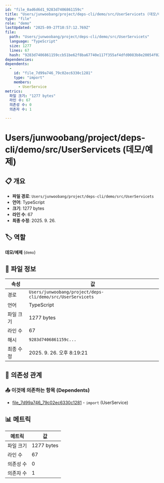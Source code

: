 ```yaml
---
id: "file_0ad6d6d1_9283d7406861159c"
title: "Users/junwoobang/project/deps-cli/demo/src/UserServicets (데모/예제)"
type: "file"
role: "demo"
lastUpdated: "2025-09-27T10:57:12.769Z"
file:
  path: "Users/junwoobang/project/deps-cli/demo/src/UserServicets"
  language: "TypeScript"
  size: 1277
  lines: 67
  hash: "9283d7406861159ccb51be62f8ba67740e117f355af4dfd0083b8e20054f0209"
dependencies:
dependents:
  -
    id: "file_7d99a746_79c02ec6330c1281"
    type: "import"
    members:
      - UserService
metrics:
  파일 크기: "1277 bytes"
  라인 수: 67
  의존성 수: 0
  의존자 수: 1

---
```


# Users/junwoobang/project/deps-cli/demo/src/UserServicets (데모/예제)

## 📋 개요

- **파일 경로**: `Users/junwoobang/project/deps-cli/demo/src/UserServicets`
- **언어**: TypeScript
- **크기**: 1277 bytes
- **라인 수**: 67
- **최종 수정**: 2025. 9. 26.

## 🏷️ 역할

**데모/예제** (`demo`)

## 📄 파일 정보

| 속성 | 값 |
|------|----|
| 경로 | `Users/junwoobang/project/deps-cli/demo/src/UserServicets` |
| 언어 | TypeScript |
| 파일 크기 | 1277 bytes |
| 라인 수 | 67 |
| 해시 | `9283d7406861159c...` |
| 최종 수정 | 2025. 9. 26. 오후 8:19:21 |

## 🔗 의존성 관계

### 📤 이것에 의존하는 항목 (Dependents)

- [file_7d99a746_79c02ec6330c1281](file_7d99a746_79c02ec6330c1281.md) - `import` (UserService)

## 📊 메트릭

| 메트릭 | 값 |
|--------|----|
| 파일 크기 | 1277 bytes |
| 라인 수 | 67 |
| 의존성 수 | 0 |
| 의존자 수 | 1 |

